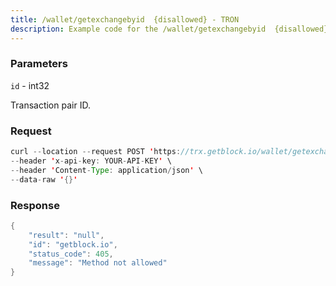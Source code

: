 ```yaml
---
title: /wallet/getexchangebyid  {disallowed} - TRON
description: Example code for the /wallet/getexchangebyid  {disallowed} rest method. Сomplete guide on how to use /wallet/getexchangebyid  {disallowed} rest in GetBlock.io Web3 documentation.
---
```


### Parameters


`id` - int32

Transaction pair ID.

### Request

``` java
curl --location --request POST 'https://trx.getblock.io/wallet/getexchangebyid' \
--header 'x-api-key: YOUR-API-KEY' \
--header 'Content-Type: application/json' \
--data-raw '{}'
```

###  Response

``` java
{
    "result": "null",
    "id": "getblock.io",
    "status_code": 405,
    "message": "Method not allowed"
}
```

